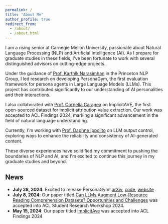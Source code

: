 ```yaml
---
permalink: /
title: "About Me"
author_profile: true
redirect_from: 
  - /about/
  - /about.html
---
```

I am a rising senior at Carnegie Mellon University, passionate about Natural Language Processing (NLP) and Artificial Intelligence (AI). As I prepare for graduate studies in these fields, I've been fortunate to work with several distinguished advisors on cutting-edge projects.

Under the guidance of [Prof. Karthik Narasimhan](https://karthikncode.github.io) in the Princeton NLP Group, I led research on developing PersonaGym, the first evaluation framework for persona agents in Large Language Models (LLMs). This project has contributed significantly to our understanding of AI personalities and their interactions.

I also collaborated with [Prof. Cornelia Caragea](https://www.cs.uic.edu/~cornelia/) on ImplicitAVE, the first open-sourced dataset for implicit attribution value extraction. Our work was accepted to ACL Findings 2024, marking a significant advancement in the field of natural language understanding.

Currently, I'm working with [Prof. Daphne Ippolito](https://www.daphnei.com) on LLM output control, exploring ways to enhance the reliability and consistency of AI-generated content.

These diverse experiences have solidified my commitment to pushing the boundaries of NLP and AI, and I'm excited to continue this journey in my graduate studies and beyond.

## News

- **July 28, 2024**: Excited to release PersonaGym! [arXiv](https://arxiv.org/abs/2309.12426), [code](https://github.com/vsamuel2003/PersonaGym), [website](https://personagym.com) .
- **July 8, 2024**: Our paper titled [Can LLMs Augment Low-Resource Reading Comprehension Datasets? Opportunities and Challenges](https://arxiv.org/abs/2309.12426) was accepted into ACL Student Research Workshop 2024.
- **May 15, 2024**: Our paper titled [ImplicitAve](https://arxiv.org/abs/2404.15592) was accepted into ACL Findings 2024 
